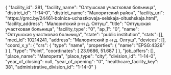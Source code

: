 {
    "facility_id": 381,
    "facility_name": "Олтушская участковая больница",
    "district_id": "1-14-0",
    "district_name": "Малоритский район",
    "facility_url": "https:\/\/gmc.by\/24461-bolnica-uchastkovaja-selskaja-oltushskaja.html",
    "facility_address": "Малоритский р-н д. Олтуш",
    "title": "Олтушская участковая больница",
    "facility_type": "0",
    "ap_1": "0",
    "name": "Олтушская участковая больница",
    "state": "public institution",
    "stats": [],
    "med_id": 10214241,
    "address": "Малоритский р-н д. Олтуш",
    "devices": [],
    "coord_x_y": {
        "crs": {
            "type": "name",
            "properties": {
                "name": "EPSG:4326"
            }
        },
        "type": "Point",
        "coordinates": [
            23.9686,
            51.687
        ]
    },
    "job_offers": [],
    "place_name": "Малорита",
    "place_type": "city",
    "division_id": "1-14-0",
    "year_of_closing": null,
    "year_of_opening": "0",
    "healthcare_facility_key": 381,
    "administrative_division_id": "1-14-0"
}